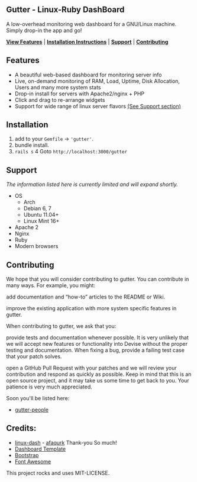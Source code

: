 ## Gutter - Linux-Ruby DashBoard

A low-overhead monitoring web dashboard for a GNU/Linux machine. Simply drop-in the app and go!

[**View Features**](#features) | [**Installation Instructions**](#installation) | [**Support**](#support) | [**Contributing**](#contributing)

## Features
* A beautiful web-based dashboard for monitoring server info
* Live, on-demand monitoring of RAM, Load, Uptime, Disk Allocation, Users and many more system stats
* Drop-in install for servers with Apache2/nginx + PHP
* Click and drag to re-arrange widgets
* Support for wide range of linux server flavors [(See Support section)](#support)

## Installation

1. add to your `Gemfile` ->  `'gutter'`.
2. bundle install.
3. `rails s`
4  Goto `http://localhost:3000/gutter`

## Support

*The information listed here is currently limited and will expand shortly.*

* OS
    * Arch
    * Debian 6, 7
    * Ubuntu 11.04+
    * Linux Mint 16+
* Apache 2
* Nginx
* Ruby
* Modern browsers

## Contributing

We hope that you will consider contributing to gutter. You can contribute in many ways. For example, you might:

add documentation and “how-to” articles to the README or Wiki.

improve the existing application with more system specific features in gutter.

When contributing to gutter, we ask that you:

provide tests and documentation whenever possible. It is very unlikely that we will accept new features or functionality into Devise without the proper testing and documentation. When fixing a bug, provide a failing test case that your patch solves.

open a GitHub Pull Request with your patches and we will review your contribution and respond as quickly as possible. Keep in mind that this is an open source project, and it may take us some time to get back to you. Your patience is very much appreciated.

Soon you'll be listed here:
* [gutter-people](https://github.com/rajeevkannav/gutter/graphs/contributors)

## Credits:
* [linux-dash](https://github.com/afaqurk/linux-dash) - [afaqurk](https://github.com/afaqurk/) Thank-you So much!
* [Dashboard Template](http://www.egrappler.com/templatevamp-free-twitter-bootstrap-admin-template/)
* [Bootstrap](http://getbootstrap.com)
* [Font Awesome](http://fontawesome.io/)

This project rocks and uses MIT-LICENSE.